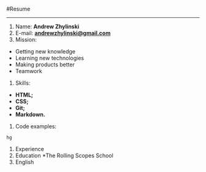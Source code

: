    #Resume  

___


1.  Name: **Andrew Zhylinski**
1.  E-mail: **andrewzhylinski@gmail.com**
1.  Mission:
 * Getting new knowledge
 * Learning new technologies
 * Making products better
 * Teamwork

 1.  Skills:
  *  **HTML;**
  *  **CSS;**
  *  **Git;**
  *  **Markdown.**
  
1.  Code  examples:
```
hg
```
1.  Experience
1.  Education
  *The Rolling Scopes School
1.  English